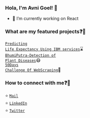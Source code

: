 ### Hola, I'm Avni Goel! 👋

- 🔭 I’m currently working on React


### What are my featured projects:question::rocket:
<code>[Predicting Life Expectancy Using IBM services](https://github.com/SmartPracticeschool/llSPS-INT-1937-Predicting-Life-Expectancy-using-Machine-Learning)</code>:hourglass:  
<code>[BhumiPutra-Detection of Plant Diseases](https://github.com/avnigoel21/Bhumiputra)</code>:mask:  
<code>[50Days Challenge Of WebScraping](https://github.com/avnigoel21/TheWireUsChallenge)</code>:robot:     

### How to connect with me:question::email:
:star: <code>[Mail](mailto:avnigoel98@gmail.com)</code>   
:star: <code>[LinkedIn](https://www.linkedin.com/in/avni-goel-4045aa184)</code>  
:star: <code>[Twitter](https://twitter.com/AvniGoel1?s=09)</code>  

<!--
**avnigoel21/avnigoel21** is a ✨ _special_ ✨ repository because its `README.md` (this file) appears on your GitHub profile.

Here are some ideas to get you started:

- 🔭 I’m currently working on React
- 🌱 I’m currently learning Django
- 👯 I’m looking to collaborate on 
- 🤔 I’m looking for help with ...
- 💬 Ask me about ...
- 📫 How to reach me: ...
- 😄 Pronouns: ...
- ⚡ Fun fact: ...
-->
